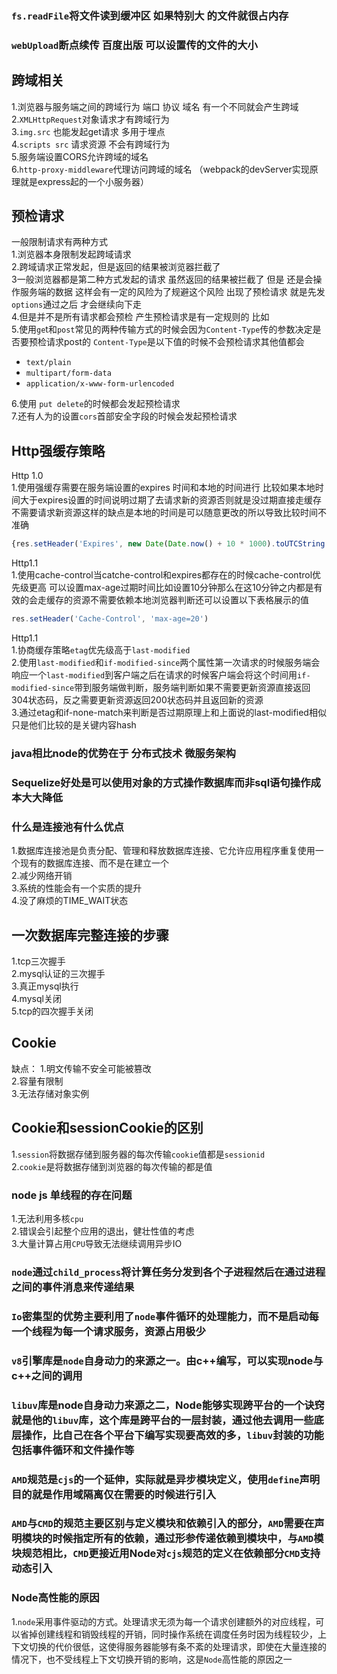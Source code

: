 ### `fs.readFile`将文件读到缓冲区 如果特别大 的文件就很占内存
### `webUpload`断点续传 百度出版 可以设置传的文件的大小

## 跨域相关
1.浏览器与服务端之间的跨域行为  端口 协议 域名 有一个不同就会产生跨域
2.`XMLHttpRequest`对象请求才有跨域行为<br>
3.`img.src` 也能发起get请求 多用于埋点<br>
4.`scripts src` 请求资源 不会有跨域行为<br>
5.服务端设置CORS允许跨域的域名<br>
6.`http-proxy-middleware`代理访问跨域的域名 （webpack的devServer实现原理就是express起的一个小服务器）

## 预检请求
一般限制请求有两种方式<br>
1.浏览器本身限制发起跨域请求<br>
2.跨域请求正常发起，但是返回的结果被浏览器拦截了<br>
3一般浏览器都是第二种方式发起的请求 虽然返回的结果被拦截了 但是 还是会操作服务端的数据 这样会有一定的风险为了规避这个风险
出现了预检请求 就是先发`options`通过之后 才会继续向下走<br>
4.但是并不是所有请求都会预检 产生预检请求是有一定规则的 比如<br>
5.使用`ge`t和`post`常见的两种传输方式的时候会因为`Content-Type`传的参数决定是否要预检请求post的 `Content-Type`是以下值的时候不会预检请求其他值都会<br>
* `text/plain`
* `multipart/form-data`
* `application/x-www-form-urlencoded`

6.使用 `put delete`的时候都会发起预检请求<br>
7.还有人为的设置`cors`首部安全字段的时候会发起预检请求

## Http强缓存策略

Http 1.0<br>
1.使用强缓存需要在服务端设置的expires 时间和本地的时间进行 比较如果本地时间大于expires设置的时间说明过期了去请求新的资源否则就是没过期直接走缓存不需要请求新资源这样的缺点是本地的时间是可以随意更改的所以导致比较时间不准确

```javascript
{res.setHeader('Expires', new Date(Date.now() + 10 * 1000).toUTCString())}
```

Http1.1<br>
1.使用cache-control当catche-control和expires都存在的时候cache-control优先级更高 可以设置max-age过期时间比如设置10分钟那么在这10分钟之内都是有效的会走缓存的资源不需要依赖本地浏览器判断还可以设置以下表格展示的值
```javascript
res.setHeader('Cache-Control', 'max-age=20')
```

Http1.1<br>
1.协商缓存策略`etag`优先级高于`last-modified`<br>
2.使用`last-modified`和`if-modified-since`两个属性第一次请求的时候服务端会响应一个`last-modified`到客户端之后在请求的时候客户端会将这个时间用`if-modified-since`带到服务端做判断，服务端判断如果不需要更新资源直接返回304状态码，反之需要更新资源返回200状态码并且返回新的资源<br>
3.通过etag和if-none-match来判断是否过期原理上和上面说的last-modified相似只是他们比较的是关键内容hash

### java相比node的优势在于 分布式技术 微服务架构

### Sequelize好处是可以使用对象的方式操作数据库而非sql语句操作成本大大降低

### 什么是连接池有什么优点

1.数据库连接池是负责分配、管理和释放数据库连接、它允许应用程序重复使用一个现有的数据库连接、而不是在建立一个<br>
2.减少网络开销<br>
3.系统的性能会有一个实质的提升<br>
4.没了麻烦的TIME_WAIT状态

## 一次数据库完整连接的步骤
1.tcp三次握手<br>
2.mysql认证的三次握手<br>
3.真正mysql执行<br>
4.mysql关闭<br>
5.tcp的四次握手关闭

## Cookie
缺点：
    1.明文传输不安全可能被篡改<br>
    2.容量有限制<br>
    3.无法存储对象实例

## Cookie和sessionCookie的区别
1.`session`将数据存储到服务器的每次传输`cookie`值都是`sessionid`<br>
2.`cookie`是将数据存储到浏览器的每次传输的都是值

### node js 单线程的存在问题

1.无法利用多核`cpu`<br>
2.错误会引起整个应用的退出，健壮性值的考虑<br>
3.大量计算占用`CPU`导致无法继续调用异步IO

### `node`通过`child_process`将计算任务分发到各个子进程然后在通过进程之间的事件消息来传递结果

### `Io`密集型的优势主要利用了`node`事件循环的处理能力，而不是启动每一个线程为每一个请求服务，资源占用极少

### `v8`引擎库是`node`自身动力的来源之一。由c++编写，可以实现node与c++之间的调用
### `libuv`库是node自身动力来源之二，Node能够实现跨平台的一个诀窍就是他的`libuv`库，这个库是跨平台的一层封装，通过他去调用一些底层操作，比自己在各个平台下编写实现要高效的多，`libuv`封装的功能包括事件循环和文件操作等

### `AMD`规范是`cjs`的一个延伸，实际就是异步模块定义，使用`define`声明目的就是作用域隔离仅在需要的时候进行引入

### `AMD`与`CMD`的规范主要区别与定义模块和依赖引入的部分，`AMD`需要在声明模块的时候指定所有的依赖，通过形参传递依赖到模块中，与`AMD`模块规范相比，`CMD`更接近用Node对`cjs`规范的定义在依赖部分`CMD`支持动态引入

### Node高性能的原因
1.`node`采用事件驱动的方式。处理请求无须为每一个请求创建额外的对应线程，可以省掉创建线程和销毁线程的开销，同时操作系统在调度任务时因为线程较少，上下文切换的代价很低，这使得服务器能够有条不紊的处理请求，即使在大量连接的情况下，也不受线程上下文切换开销的影响，这是`Node`高性能的原因之一
